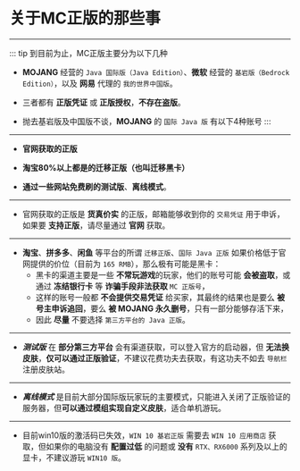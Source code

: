 # 关于MC正版的那些事

---

::: tip 到目前为止，MC正版主要分为以下几种
- **MOJANG** 经营的 `Java 国际版（Java Edition）`、**微软** 经营的 `基岩版（Bedrock Edition）`，以及 **网易** 代理的 `我的世界中国版`。

- 三者都有 **正版凭证** 或 **正版授权**，**不存在盗版**。

- 抛去基岩版及中国版不谈，**MOJANG** 的 `国际 Java 版` 有以下4种账号
:::

---

- **官网获取的正版**

- **淘宝80%以上都是的迁移正版（也叫迁移黑卡）**

- **通过一些网站免费刷的测试版**、**离线模式**。

---

- 官网获取的正版是  **货真价实** 的正版，邮箱能够收到你的 `交易凭证` 用于申诉，如果要 **支持正版**，请尽量通过 **官网** 获取。

---

- **淘宝**、**拼多多**、**闲鱼** 等平台的所谓 `迁移正版`、`国际 Java 正版` 如果价格低于官网提供的价位（目前为 `165 RMB`），那么极有可能是黑卡：
    - 黑卡的渠道主要是一些 **不常玩游戏**的玩家，他们的账号可能 **会被盗取**，或通过 **冻结银行卡** 等 **诈骗手段非法获取** `MC 正版号`，
    - 这样的账号一般都 **不会提供交易凭证** 给买家，其最终的结果也是要么 **被号主申诉追回**，要么 **被 MOJANG 永久删号**，只有一部分能够存活下来，
    - 因此 **尽量** 不要选择 `第三方平台的 Java 正版`。

---

- ***测试版*** 在 **部分第三方平台** 会有渠道获取，可以登入官方的启动器，但 **无法换皮肤**，**仅可以通过正版验证**，不建议花费功夫去获取，有这功夫不如去 `导航栏` 注册皮肤站。

---

- ***离线模式*** 是目前大部分国际版玩家玩的主要模式，只能进入关闭了正版验证的服务器，但**可以通过模组实现自定义皮肤**，适合单机游玩。

---

- 目前win10版的激活码已失效，`WIN 10 基岩正版` 需要去 `WIN 10 应用商店` 获取，但如果你的电脑没有 **配置过低** 的问题或 **没有** `RTX、RX6000`
  系列及以上的显卡，不建议游玩 `WIN10 版`。
